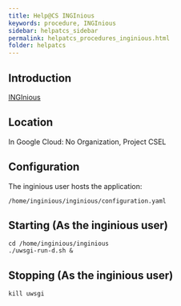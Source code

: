 ```yaml
---
title: Help@CS INGInious
keywords: procedure, INGInious
sidebar: helpatcs_sidebar
permalink: helpatcs_procedures_inginious.html
folder: helpatcs
---
```


## Introduction
[INGInious](https://github.com/UCL-INGI/INGInious)

## Location
In Google Cloud: No Organization, Project CSEL

## Configuration

The inginious user hosts the application:

```
/home/inginious/inginious/configuration.yaml
```

## Starting (As the inginious user)

```
cd /home/inginious/inginious
./uwsgi-run-d.sh &
```

## Stopping (As the inginious user)

```
kill uwsgi
```
